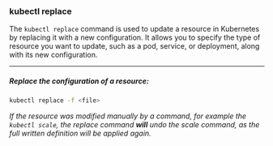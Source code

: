### kubectl replace
The `kubectl replace` command is used to update a resource in Kubernetes by replacing it with a new configuration. It allows you to specify the type of resource you want to update, such as a pod, service, or deployment, along with its new configuration.

---

##### Replace the configuration of a resource:
```bash
kubectl replace -f <file>
```
_If the resource was modified manually by a command, for example the `kubectl scale`, the replace command **will** undo the scale command, as the full written definition will be applied again._